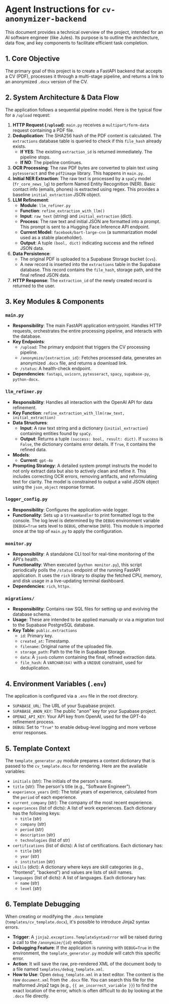 # Agent Instructions for `cv-anonymizer-backend`

This document provides a technical overview of the project, intended for an AI software engineer (like Jules). Its purpose is to outline the architecture, data flow, and key components to facilitate efficient task completion.

## 1. Core Objective

The primary goal of this project is to create a FastAPI backend that accepts a CV (PDF), processes it through a multi-stage pipeline, and returns a link to an anonymized `.docx` version of the CV.

## 2. System Architecture & Data Flow

The application follows a sequential pipeline model. Here is the typical flow for a `/upload` request:

1.  **HTTP Request (`/upload`)**: `main.py` receives a `multipart/form-data` request containing a PDF file.
2.  **Deduplication**: The SHA256 hash of the PDF content is calculated. The `extractions` database table is queried to check if this `file_hash` already exists.
    -   **If YES**: The existing `extraction_id` is returned immediately. The pipeline stops.
    -   **If NO**: The pipeline continues.
3.  **OCR Processing**: The raw PDF bytes are converted to plain text using `pytesseract` and the `pdf2image` library. This happens in `main.py`.
4.  **Initial NER Extraction**: The raw text is processed by a `spaCy` model (`fr_core_news_lg`) to perform Named Entity Recognition (NER). Basic contact info (emails, phones) is extracted using regex. This provides a baseline `initial_extraction` JSON object.
5.  **LLM Refinement**:
    -   **Module**: `llm_refiner.py`
    -   **Function**: `refine_extraction_with_llm()`
    -   **Input**: `raw_text` (string) and `initial_extraction` (dict).
    -   **Process**: The raw text and initial JSON are formatted into a prompt. This prompt is sent to a Hugging Face Inference API endpoint.
    -   **Current Model**: `facebook/bart-large-cnn` (a summarization model used as a stable placeholder).
    -   **Output**: A tuple `(bool, dict)` indicating success and the refined JSON data.
6.  **Data Persistence**:
    -   The original PDF is uploaded to a Supabase Storage bucket (`cvs`).
    -   A new record is inserted into the `extractions` table in the Supabase database. This record contains the `file_hash`, storage path, and the final refined JSON data.
7.  **HTTP Response**: The `extraction_id` of the newly created record is returned to the user.

## 3. Key Modules & Components

### `main.py`
- **Responsibility**: The main FastAPI application entrypoint. Handles HTTP requests, orchestrates the entire processing pipeline, and interacts with the database.
- **Key Endpoints**:
    - `/upload`: The primary endpoint that triggers the CV processing pipeline.
    - `/anonymize/{extraction_id}`: Fetches processed data, generates an anonymized `.docx` file, and returns a download link.
    - `/status`: A health-check endpoint.
- **Dependencies**: `fastapi`, `uvicorn`, `pytesseract`, `spacy`, `supabase-py`, `python-docx`.

### `llm_refiner.py`
- **Responsibility**: Handles all interaction with the OpenAI API for data refinement.
- **Key Function**: `refine_extraction_with_llm(raw_text, initial_extraction)`
- **Data Structures**:
    - **Input**: A raw text string and a dictionary (`initial_extraction`) containing entities found by `spaCy`.
    - **Output**: Returns a tuple `(success: bool, result: dict)`. If `success` is `False`, the dictionary contains error details. If `True`, it contains the refined data.
- **Models**:
    - **Current**: `gpt-4o`
- **Prompting Strategy**: A detailed system prompt instructs the model to not only extract data but also to actively clean and refine it. This includes correcting OCR errors, removing artifacts, and reformulating text for clarity. The model is constrained to output a valid JSON object using the `json_object` response format.

### `logger_config.py`
- **Responsibility**: Configures the application-wide logger.
- **Functionality**: Sets up a `StreamHandler` to print formatted logs to the console. The log level is determined by the `DEBUG` environment variable (`DEBUG=True` sets level to `DEBUG`, otherwise `INFO`). This module is imported once at the top of `main.py` to apply the configuration.

### `monitor.py`
- **Responsibility**: A standalone CLI tool for real-time monitoring of the API's health.
- **Functionality**: When executed (`python monitor.py`), this script periodically polls the `/status` endpoint of the running FastAPI application. It uses the `rich` library to display the fetched CPU, memory, and disk usage in a live-updating terminal dashboard.
- **Dependencies**: `rich`, `httpx`.

### `migrations/`
- **Responsibility**: Contains raw SQL files for setting up and evolving the database schema.
- **Usage**: These are intended to be applied manually or via a migration tool to the Supabase PostgreSQL database.
- **Key Table**: `public.extractions`
    - `id`: Primary key.
    - `created_at`: Timestamp.
    - `filename`: Original name of the uploaded file.
    - `storage_path`: Path to the file in Supabase Storage.
    - `data`: A `jsonb` column containing the final, refined extraction data.
    - `file_hash`: A `VARCHAR(64)` with a `UNIQUE` constraint, used for deduplication.

## 4. Environment Variables (`.env`)

The application is configured via a `.env` file in the root directory.

- `SUPABASE_URL`: The URL of your Supabase project.
- `SUPABASE_ANON_KEY`: The public "anon" key for your Supabase project.
- `OPENAI_API_KEY`: Your API key from OpenAI, used for the GPT-4o refinement process.
- `DEBUG`: Set to `"True"` to enable debug-level logging and more verbose error responses.

## 5. Template Context

The `template_generator.py` module prepares a context dictionary that is passed to the `cv_template.docx` for rendering. Here are the available variables:

- `initials` (str): The initials of the person's name.
- `title` (str): The person's title (e.g., "Software Engineer").
- `experience_years` (int): The total years of experience, calculated from the `period` of each experience.
- `current_company` (str): The company of the most recent experience.
- `experiences` (list of dicts): A list of work experiences. Each dictionary has the following keys:
    - `title` (str)
    - `company` (str)
    - `period` (str)
    - `description` (str)
    - `technologies` (list of str)
- `certifications` (list of dicts): A list of certifications. Each dictionary has:
    - `title` (str)
    - `year` (str)
    - `institution` (str)
- `skills` (dict): A dictionary where keys are skill categories (e.g., "frontend", "backend") and values are lists of skill names.
- `languages` (list of dicts): A list of languages. Each dictionary has:
    - `name` (str)
    - `level` (str)

## 6. Template Debugging

When creating or modifying the `.docx` template (`templates/cv_template.docx`), it's possible to introduce Jinja2 syntax errors.

- **Trigger**: A `jinja2.exceptions.TemplateSyntaxError` will be raised during a call to the `/anonymize/{id}` endpoint.
- **Debugging Feature**: If the application is running with `DEBUG=True` in the environment, the `template_generator.py` module will catch this specific error.
- **Action**: It will save the raw, pre-rendered XML of the document body to a file named `templates/debug_template.xml`.
- **How to Use**: Open `debug_template.xml` in a text editor. The content is the raw `document.xml` from the `.docx` file. You can search this file for the malformed Jinja2 tags (e.g., `{{ an_incorrect_variable }}`) to find the exact location of the error, which is often difficult to do by looking at the `.docx` file directly.
